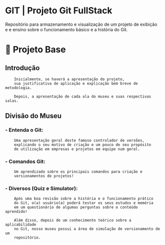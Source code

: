 
# GIT | Projeto Git FullStack

Repositório para armazenamento e visualização de um projeto de exibição e e ensino sobre o funcionamento básico e a história do Git. 

# 🔰 Projeto Base
## Introdução
        Inicialmente, se haverá a apresentação do projeto, 
        sua justificativa de aplicação e explicação bem breve de metodologia.

        Depois, a apresentação de cada ala do museu e suas respectivas salas.

## Divisão do Museu
### - Entenda o Git:
        Uma apresentação geral deste famoso controlador de versões,
        explicando o seu motivo de criação e um pouco de seu propósito 
        de utilização em empresas e projetos em equipe num geral.

### - Comandos Git:
        Um aprendizado sobre os principais comandos para criação e
        versionamentos de projetos!

### - Diversos (Quiz e Simulator):
        Após uma boa revisão sobre a história e o funcionamento prático 
        do Git, o(a) usuário(a) poderá testar os seus estudos e memória
        em um questionário de algumas perguntas sobre o conteúdo aprendido!

        Além disso, depois de um conhecimento teórico sobre a aplicabilidade 
        no Git, nosso museu possui a área de simulação de versionamento de um
        repositório.
